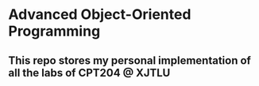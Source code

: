 # Advanced Object-Oriented Programming

## This repo stores my personal implementation of all the labs of CPT204 @ XJTLU